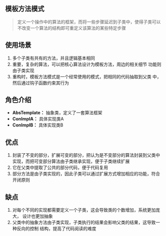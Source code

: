 ## 模板方法模式
> 定义一个操作中的算法的框架，而将一些步骤延迟到子类中，使得子类可以
不改变一个算法的结构即可重定义该算法的某些特定步骤

## 使用场景
1. 多个子类有共有的方法，并且逻辑基本相同
2. 重要，复杂的算法，可以把核心算法设计为模板方法，周边的相关细节
功能则由子类实现
3. 重构时，模板方法模式是一个经常使用的模式，把相同的代码抽取到父类
中，然后通过钩子函数约束其行为

## 角色介绍
* **AbsTemplate：** 抽象类，定义了一套算法框架
* **ConImplA：** 具体实现类A
* **ConImplB：** 具体实现类B

## 优点
1. 封装了不变的部分，扩展可变的部分，把认为是不变部分的算法封装到父类中
实现，而把可变部分算法由子类继承实现，便于子类继续扩展
2. 它在父类中提取了公共的部分代码，便于代码复用
3. 部分方法是由子类实现的，因此子类可以通过扩展方式增加相应的功能，符合
开闭原则

## 缺点
1. 对每个不同的实现都需要定义一个子类，这会导致类的个数增加，系统更加庞大，
设计也更加抽象
2. 父类中的抽象方法由子类实现，子类执行的结果会影响父类的结果，这导致一种反向的控制
结构，提高了代码阅读的难度
